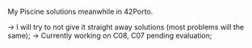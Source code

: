 My Piscine solutions meanwhile in 42Porto.

-> I will try to not give it straight away solutions (most problems will the same);
    -> Currently working on C08, C07 pending evaluation;
